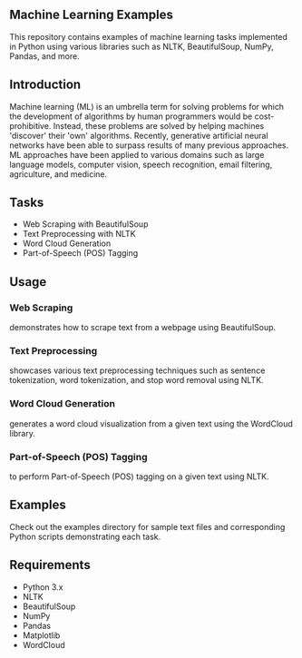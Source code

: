 ## Machine Learning Examples

This repository contains examples of machine learning tasks implemented in Python using various libraries such as NLTK, BeautifulSoup, NumPy, Pandas, and more.

## Introduction

Machine learning (ML) is an umbrella term for solving problems for which the development of algorithms by human programmers would be cost-prohibitive. 
Instead, these problems are solved by helping machines 'discover' their 'own' algorithms. Recently, generative artificial neural networks have been able to 
surpass results of many previous approaches. ML approaches have been applied to various domains such as large language models, computer vision, speech recognition,
email filtering, agriculture, and medicine.

## Tasks

- Web Scraping with BeautifulSoup
- Text Preprocessing with NLTK
- Word Cloud Generation
- Part-of-Speech (POS) Tagging

## Usage

### Web Scraping
 demonstrates how to scrape text from a webpage using BeautifulSoup.

### Text Preprocessing

 showcases various text preprocessing techniques such as sentence tokenization, word tokenization, and stop word removal using NLTK.

### Word Cloud Generation

 generates a word cloud visualization from a given text using the WordCloud library.

### Part-of-Speech (POS) Tagging

to perform Part-of-Speech (POS) tagging on a given text using NLTK.

## Examples

Check out the examples directory for sample text files and corresponding Python scripts demonstrating each task.

## Requirements

- Python 3.x
- NLTK
- BeautifulSoup
- NumPy
- Pandas
- Matplotlib
- WordCloud
